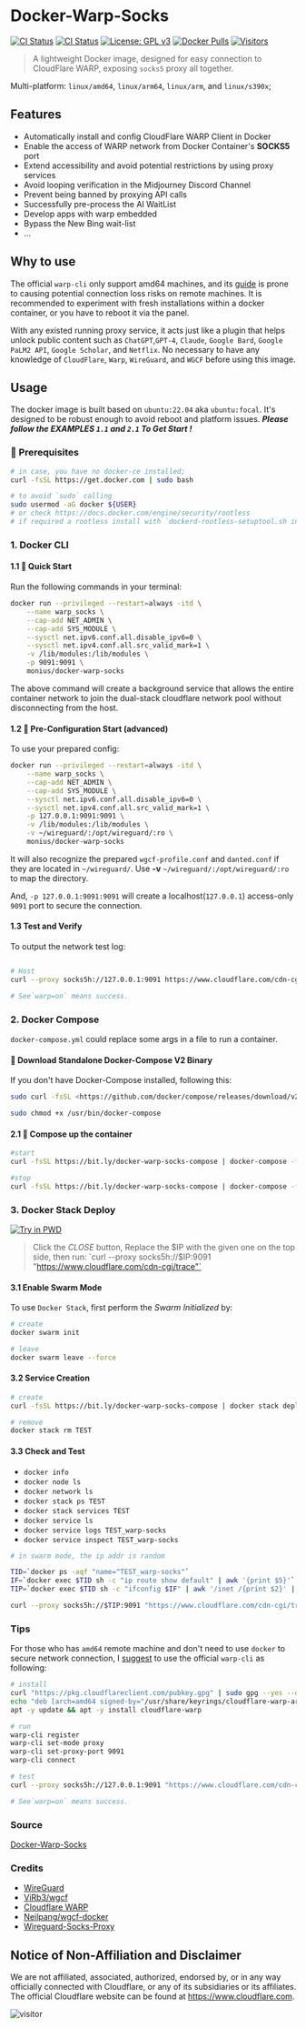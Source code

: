# Docker-Warp-Socks

[![CI Status](https://github.com/Mon-ius/Docker-Warp-Socks/workflows/build/badge.svg)](https://github.com/Mon-ius/Docker-Warp-Socks/actions?query=workflow:build)
[![CI Status](https://github.com/Mon-ius/Docker-Warp-Socks/workflows/verify/badge.svg)](https://github.com/Mon-ius/Docker-Warp-Socks/actions?query=workflow:verify)
[![License: GPL v3](https://img.shields.io/badge/License-GPLv3-blue.svg)](https://www.gnu.org/licenses/gpl-3.0)
[![Docker Pulls](https://flat.badgen.net/docker/pulls/monius/docker-warp-socks?icon=docker)](https://hub.docker.com/r/monius/docker-warp-socks)
[![Visitors](https://api.visitorbadge.io/api/visitors?path=https://github.com/Mon-ius/Docker-Warp-Socks&label=Visitors%20Totay&labelColor=%23808080&countColor=%23ffa31a&style=flat&labelStyle=upper)](https://visitorbadge.io/status?path=https://github.com/Mon-ius/Docker-Warp-Socks)

> A lightweight Docker image, designed for easy connection to CloudFlare WARP, exposing `socks5` proxy all together.

Multi-platform: `linux/amd64`, `linux/arm64`, `linux/arm`, and `linux/s390x`;

## Features

- Automatically install and config CloudFlare WARP Client in Docker
- Enable the access of WARP network from Docker Container's **SOCKS5** port
- Extend accessibility and avoid potential restrictions by using proxy services
- Avoid looping verification in the Midjourney Discord Channel
- Prevent being banned by proxying API calls
- Successfully pre-process the AI WaitList
- Develop apps with warp embedded
- Bypass the New Bing wait-list
- ...

## Why to use

The official `warp-cli` only support amd64 machines, and its [guide](https://github.com/cloudflare/cloudflare-docs/pull/7644) is prone to causing potential connection loss risks on remote machines. It is recommended to experiment with fresh installations within a docker container, or you have to reboot it via the panel.

With any existed running proxy service, it acts just like a plugin that helps unlock public content such as `ChatGPT`,`GPT-4`, `Claude`, `Google Bard`, `Google PaLM2 API`, `Google Scholar`, and `Netflix`. No necessary to have any knowledge of `CloudFlare`, `Warp`, `WireGuard`, and `WGCF` before using this image.

## Usage

The docker image is built based on `ubuntu:22.04` aka `ubuntu:focal`. It's designed to be robust enough to avoid reboot and platform issues. ***Please follow the EXAMPLES `1.1` and `2.1` To Get Start !***

### 💾 Prerequisites

```bash
# in case, you have no docker-ce installed;
curl -fsSL https://get.docker.com | sudo bash

# to avoid `sudo` calling
sudo usermod -aG docker ${USER}
# or check https://docs.docker.com/engine/security/rootless 
# if required a rootless install with `dockerd-rootless-setuptool.sh install`
```

### 1. Docker CLI

#### 1.1 🎉 Quick Start

Run the following commands in your terminal:

```bash
docker run --privileged --restart=always -itd \
    --name warp_socks \
    --cap-add NET_ADMIN \
    --cap-add SYS_MODULE \
    --sysctl net.ipv6.conf.all.disable_ipv6=0 \
    --sysctl net.ipv4.conf.all.src_valid_mark=1 \
    -v /lib/modules:/lib/modules \
    -p 9091:9091 \
    monius/docker-warp-socks
```

The above command will create a background service that allows the entire container network to join the dual-stack cloudflare network pool without disconnecting from the host.

#### 1.2 🔧 Pre-Configuration Start (advanced)

To use your prepared config:

``` bash
docker run --privileged --restart=always -itd \
    --name warp_socks \
    --cap-add NET_ADMIN \
    --cap-add SYS_MODULE \
    --sysctl net.ipv6.conf.all.disable_ipv6=0 \
    --sysctl net.ipv4.conf.all.src_valid_mark=1 \
    -p 127.0.0.1:9091:9091 \
    -v /lib/modules:/lib/modules \
    -v ~/wireguard/:/opt/wireguard/:ro \
    monius/docker-warp-socks
```

It will also recognize the prepared `wgcf-profile.conf` and `danted.conf` if they are located in `~/wireguard/`.
Use **-v** `~/wireguard/:/opt/wireguard/:ro` to map the directory.

And, `-p 127.0.0.1:9091:9091` will create a localhost(`127.0.0.1`) access-only `9091` port to secure the connection.

#### 1.3 Test and Verify

To output the network test log:

``` bash

# Host
curl --proxy socks5h://127.0.0.1:9091 https://www.cloudflare.com/cdn-cgi/trace 

# See`warp=on` means success. 
```

### 2. Docker Compose

`docker-compose.yml` could replace some args in a file to run a container.

#### 💾 Download Standalone Docker-Compose V2 Binary

If you don't have Docker-Compose installed, following this:

```bash
sudo curl -fsSL <https://github.com/docker/compose/releases/download/v2.17.2/docker-compose->`uname -s`-`uname -m` > /usr/bin/docker-compose

sudo chmod +x /usr/bin/docker-compose
```

#### 2.1 🎉 Compose up the container

```bash
#start
curl -fsSL https://bit.ly/docker-warp-socks-compose | docker-compose -f - up -d --wait && curl --proxy socks5h://127.0.0.1:9091 https://www.cloudflare.com/cdn-cgi/trace

#stop
curl -fsSL https://bit.ly/docker-warp-socks-compose | docker-compose -f - down 
```

### 3. Docker Stack Deploy

[![Try in PWD](https://github.com/play-with-docker/stacks/raw/cff22438cb4195ace27f9b15784bbb497047afa7/assets/images/button.png)](http://play-with-docker.com?stack=https://raw.githubusercontent.com/Mon-ius/Docker-Warp-Socks/main/dev/warp-socks.yml)
> Click the *CLOSE* button, Replace the $IP with the given one on the top side, then run:
> `curl --proxy socks5h://$IP:9091 "https://www.cloudflare.com/cdn-cgi/trace"`

#### 3.1 Enable Swarm Mode

To use `Docker Stack`, first perform the *Swarm Initialized* by:

```bash
# create
docker swarm init

# leave
docker swarm leave --force
```

#### 3.2 Service Creation

```bash
# create
curl -fsSL https://bit.ly/docker-warp-socks-compose | docker stack deploy -c - TEST

# remove
docker stack rm TEST
```

#### 3.3 Check and Test

- `docker info`
- `docker node ls`
- `docker network ls`
- `docker stack ps TEST`
- `docker stack services TEST`
- `docker service ls`
- `docker service logs TEST_warp-socks`
- `docker service inspect TEST_warp-socks`

```bash
# in swarm mode, the ip addr is random

TID=`docker ps -aqf "name=^TEST_warp-socks"`
IF=`docker exec $TID sh -c "ip route show default" | awk '{print $5}'`
TIP=`docker exec $TID sh -c "ifconfig $IF" | awk '/inet /{print $2}' | cut -d' ' -f2`

curl --proxy socks5h://$TIP:9091 "https://www.cloudflare.com/cdn-cgi/trace"
```

### Tips

For those who has `amd64` remote machine and don't need to use `docker` to secure network connection, I [suggest](https://github.com/cloudflare/cloudflare-docs/pull/7644) to use the official `warp-cli` as following:

``` bash
# install 
curl "https://pkg.cloudflareclient.com/pubkey.gpg" | sudo gpg --yes --dearmor --output "/usr/share/keyrings/cloudflare-warp-archive-keyring.gpg"
echo "deb [arch=amd64 signed-by="/usr/share/keyrings/cloudflare-warp-archive-keyring.gpg"] "https://pkg.cloudflareclient.com/" focal main" | sudo tee "/etc/apt/sources.list.d/cloudflare-client.list"
apt -y update && apt -y install cloudflare-warp

# run
warp-cli register
warp-cli set-mode proxy
warp-cli set-proxy-port 9091
warp-cli connect

# test
curl --proxy socks5h://127.0.0.1:9091 "https://www.cloudflare.com/cdn-cgi/trace"

# See`warp=on` means success. 
```

### Source

[Docker-Warp-Socks](https://github.com/Mon-ius/Docker-Warp-Socks)

### Credits

- [WireGuard](https://www.wireguard.com/)
- [ViRb3/wgcf](https://github.com/ViRb3/wgcf)
- [Cloudflare WARP](https://developers.cloudflare.com/warp-client/get-started/linux/)
- [Neilpang/wgcf-docker](https://github.com/Neilpang/wgcf-docker)
- [Wireguard-Socks-Proxy](https://github.com/ispmarin/wireguard-socks-proxy)

## Notice of Non-Affiliation and Disclaimer

We are not affiliated, associated, authorized, endorsed by, or in any way officially connected with Cloudflare, or any of its subsidiaries or its affiliates. The official Cloudflare website can be found at <https://www.cloudflare.com>.

![visitor](https://count.getloli.com/get/@warp-socks?theme=asoul)
